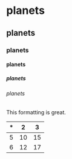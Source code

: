 # planets
## planets
### planets
#### planets
##### planets
###### planets

This formatting is great.

| * | 2  | 3  |
|---|----|----|
| 5 | 10 | 15 |
| 6 | 12 | 17 |


